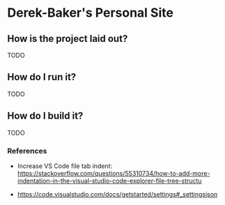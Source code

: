 # Derek-Baker's Personal Site

## How is the project laid out?
TODO

## How do I run it?
TODO

## How do I build it?
TODO

### References
- Increase VS Code file tab indent: https://stackoverflow.com/questions/55310734/how-to-add-more-indentation-in-the-visual-studio-code-explorer-file-tree-structu

- https://code.visualstudio.com/docs/getstarted/settings#_settingsjson